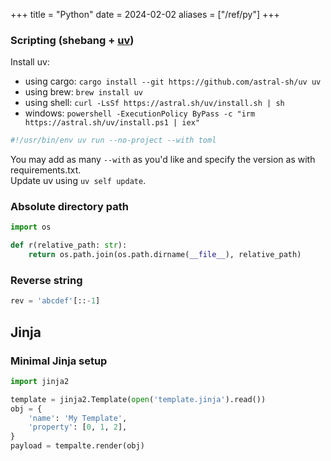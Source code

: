 +++
title = "Python"
date = 2024-02-02
aliases = ["/ref/py"]
+++

### Scripting (shebang + [uv](https://docs.astral.sh/uv/))

Install uv:
- using cargo: `cargo install --git https://github.com/astral-sh/uv uv`
- using brew: `brew install uv`
- using shell: `curl -LsSf https://astral.sh/uv/install.sh | sh`
- windows: `powershell -ExecutionPolicy ByPass -c "irm https://astral.sh/uv/install.ps1 | iex"`

```bash
#!/usr/bin/env uv run --no-project --with toml
```

You may add as many `--with` as you'd like and specify the version as with requirements.txt.  
Update uv using `uv self update`.

<!-- tricks -->

### Absolute directory path

```py
import os

def r(relative_path: str):
    return os.path.join(os.path.dirname(__file__), relative_path)
```

### Reverse string

```py
rev = 'abcdef'[::-1]
```

## Jinja

### Minimal Jinja setup

```py
import jinja2

template = jinja2.Template(open('template.jinja').read())
obj = {
    'name': 'My Template',
    'property': [0, 1, 2],
}
payload = tempalte.render(obj)
```
